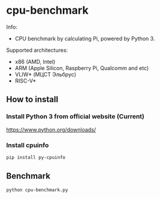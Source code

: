 # cpu-benchmark

Info:
- CPU benchmark by calculating Pi, powered by Python 3.

Supported architectures:
- x86 (AMD, Intel)
- ARM (Apple Silicon, Raspberry Pi, Qualcomm and etc)
- VLIW* (МЦСТ Эльбрус)
- RISC-V*

## How to install
### Install Python 3 from official website (Current)

https://www.python.org/downloads/

### Install cpuinfo
```bash
pip install py-cpuinfo
```

## Benchmark

```bash
python cpu-benchmark.py
```
